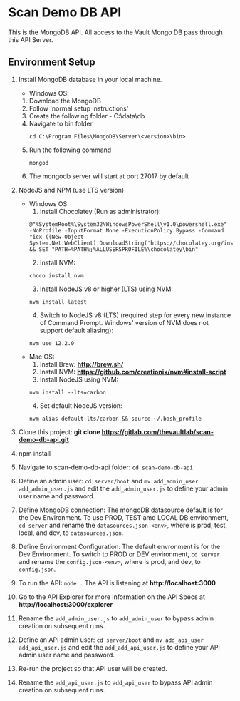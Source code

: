 # Scan Demo DB API
This is the MongoDB API. All access to the Vault Mongo DB pass through this API Server.

## Environment Setup ##
1. Install MongoDB database in your local machine.
   * Windows OS:    
   1. Download the MongoDB
   2. Follow 'normal setup instructions'
   3. Create the following folder - C:\data\db
   4. Navigate to bin folder
         ```
        cd C:\Program Files\MongoDB\Server\<version>\bin>
         ```
   5. Run the following command 
        ```
        mongod
   5. The mongodb server will start at port 27017 by default
   
2. NodeJS and NPM (use LTS version)
   * Windows OS: 
     1. Install Chocolatey (Run as administrator):
     ```
     @"%SystemRoot%\System32\WindowsPowerShell\v1.0\powershell.exe" -NoProfile -InputFormat None -ExecutionPolicy Bypass -Command "iex ((New-Object System.Net.WebClient).DownloadString('https://chocolatey.org/install.ps1'))" && SET "PATH=%PATH%;%ALLUSERSPROFILE%\chocolatey\bin"
     ```
     2. Install NVM: 
     ```
     choco install nvm
     ```
     3. Install NodeJS v8 or higher (LTS) using NVM: 
     ```
     nvm install latest
     ```
     4. Switch to NodeJS v8 (LTS) (required step for every new instance of Command Prompt. Windows' version of NVM does not support default aliasing): 
     ```
     nvm use 12.2.0 
     ```
   * Mac OS:
     1. Install Brew: **http://brew.sh/**
     2. Install NVM: **https://github.com/creationix/nvm#install-script**
     3. Install NodeJS using NVM: 
     ```
     nvm install --lts=carbon
     ```
     4. Set default NodeJS version: 
     ```
     nvm alias default lts/carbon && source ~/.bash_profile
     ```

1. Clone this project: **git clone https://gitlab.com/thevaultlab/scan-demo-db-api.git**
2. npm install
3. Navigate to scan-demo-db-api folder: `cd scan-demo-db-api`
4. Define an admin user: `cd server/boot` and  `mv add_admin_user add_admin_user.js` and edit the `add_admin_user.js` to define your admin user name and password.
5. Define MongoDB connection: The mongoDB datasource default is for the Dev Environment. To use PROD, TEST amd LOCAL DB environment, `cd server` and  rename the `datasources.json-<env>`, where <env> is prod, test, local, and dev, to `datasources.json`.
6. Define Environment Configuration: The default envronment is for the Dev Environment. To switch to PROD or DEV environment, `cd server` and  rename the `config.json-<env>`, where <env> is prod, and dev, to `config.json`. 
7. To run the API: `node .` The API is listening at **http://localhost:3000**
8. Go to the API Explorer for more information on the API Specs at **http://localhost:3000/explorer**
9. Rename the `add_admin_user.js` to `add_admin_user` to bypass admin creation on subsequent runs.
10. Define an API admin user: `cd server/boot` and  `mv add_api_user add_api_user.js` and edit the `add_add_api_user.js` to define your API admin user name and password.
11. Re-run the project so that API user will be created.
12. Rename the `add_api_user.js` to `add_api_user` to bypass API admin creation on subsequent runs.
